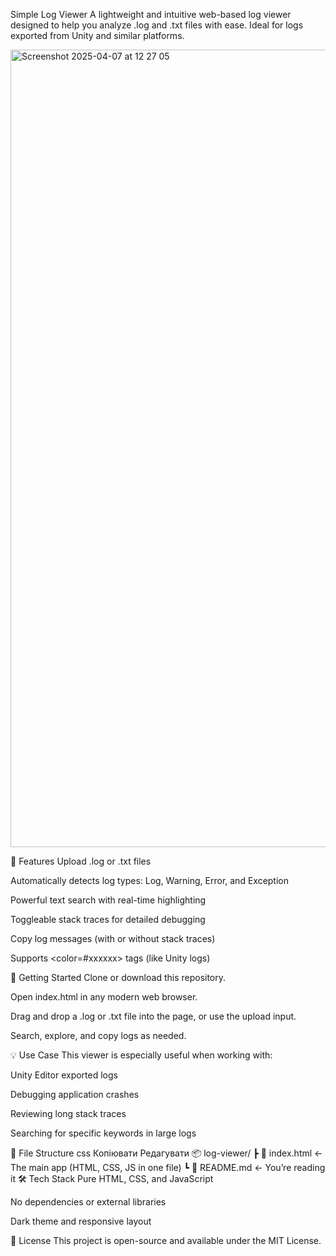 Simple Log Viewer
A lightweight and intuitive web-based log viewer designed to help you analyze .log and .txt files with ease. Ideal for logs exported from Unity and similar platforms.

<img width="1276" alt="Screenshot 2025-04-07 at 12 27 05" src="https://github.com/user-attachments/assets/5e586655-1753-4c3a-9511-c58166533755" />

🧩 Features
Upload .log or .txt files

Automatically detects log types: Log, Warning, Error, and Exception

Powerful text search with real-time highlighting

Toggleable stack traces for detailed debugging

Copy log messages (with or without stack traces)

Supports <color=#xxxxxx> tags (like Unity logs)

🚀 Getting Started
Clone or download this repository.

Open index.html in any modern web browser.

Drag and drop a .log or .txt file into the page, or use the upload input.

Search, explore, and copy logs as needed.

💡 Use Case
This viewer is especially useful when working with:

Unity Editor exported logs

Debugging application crashes

Reviewing long stack traces

Searching for specific keywords in large logs

📁 File Structure
css
Копіювати
Редагувати
📦 log-viewer/
 ┣ 📄 index.html     ← The main app (HTML, CSS, JS in one file)
 ┗ 📄 README.md       ← You’re reading it
🛠️ Tech Stack
Pure HTML, CSS, and JavaScript

No dependencies or external libraries

Dark theme and responsive layout

📃 License
This project is open-source and available under the MIT License.
